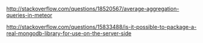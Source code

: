 
http://stackoverflow.com/questions/18520567/average-aggregation-queries-in-meteor


http://stackoverflow.com/questions/15833488/is-it-possible-to-package-a-real-mongodb-library-for-use-on-the-server-side
